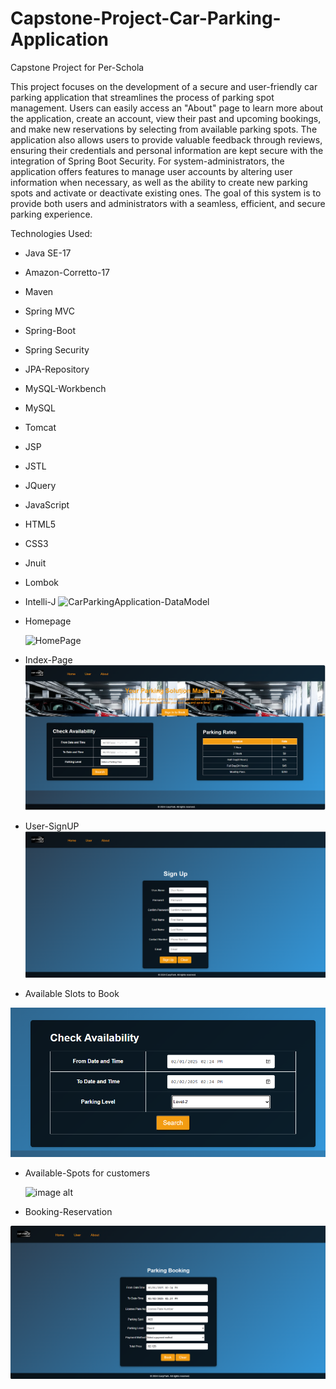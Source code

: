 # Capstone-Project-Car-Parking-Application
Capstone Project for Per-Schola

This project focuses on the development of a secure and user-friendly car parking application that streamlines the process of parking spot management. Users can easily access an "About" page to learn more about the application, create an account, view their past and upcoming bookings, and make new reservations by selecting from available parking spots. The application also allows users to provide valuable feedback through reviews, ensuring their credentials and personal information are kept secure with the integration of Spring Boot Security. For system-administrators, the application offers features to manage user accounts by altering user information when necessary, as well as the ability to create new parking spots and activate or deactivate existing ones. The goal of this system is to provide both users and administrators with a seamless, efficient, and secure parking experience.

Technologies Used: 
* Java SE-17
* Amazon-Corretto-17
* Maven
* Spring MVC
* Spring-Boot
* Spring Security
* JPA-Repository
* MySQL-Workbench
* MySQL
* Tomcat
* JSP
* JSTL
* JQuery
* JavaScript
* HTML5
* CSS3
* Jnuit
* Lombok
* Intelli-J
![CarParkingApplication-DataModel](https://github.com/user-attachments/assets/e2776f35-dc18-4c1b-a378-40cc937cf10a)

* Homepage
  
  ![HomePage](https://github.com/user-attachments/assets/598f9682-f09a-4066-b4ac-7f40e3be0458)

* Index-Page
![image alt](https://github.com/hnmnjrkr01/Capstone-Project-Parking-Mangement/blob/916feb6f3471f203f4fad441f140d312fbc1f10a/indexPage.png)

* User-SignUP
![image alt](https://github.com/hnmnjrkr01/Capstone-Project-Parking-Mangement/blob/922abfaacb08956a0577540ed812e52e2bba3034/UserSignUp.png)

* Available Slots to Book

![image alt](https://github.com/hnmnjrkr01/Capstone-Project-Parking-Mangement/blob/922abfaacb08956a0577540ed812e52e2bba3034/avaiableSlotsforUserSearch.png)

* Available-Spots for customers

  ![image alt]()

*  Booking-Reservation

  ![image alt](https://github.com/hnmnjrkr01/Capstone-Project-Parking-Mangement/blob/922abfaacb08956a0577540ed812e52e2bba3034/bookingReservation.png)



